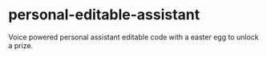 # personal-editable-assistant
Voice powered personal assistant editable code with a easter egg to unlock a prize.
